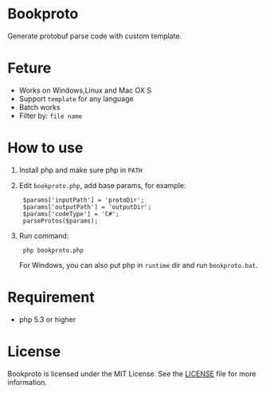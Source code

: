 # Bookproto

Generate protobuf parse code with custom template.

# Feture

* Works on Windows,Linux and Mac OX S
* Support `template` for any language
* Batch works
* Filter by: `file name`

# How to use

1. Install php and make sure php in `PATH`
2. Edit `bookproto.php`, add base params, for example:

		$params['inputPath'] = 'protoDir';
		$params['outputPath'] = 'outputDir';
		$params['codeType'] = 'C#';
		parseProtos($params);

3. Run command:

		php bookproto.php

	For Windows, you can also put php in `runtime` dir and run `bookproto.bat`.

# Requirement

* php 5.3 or higher

# License

Bookproto is licensed under the MIT License. See the [LICENSE](https://opensource.org/licenses/MIT) file for more information.
